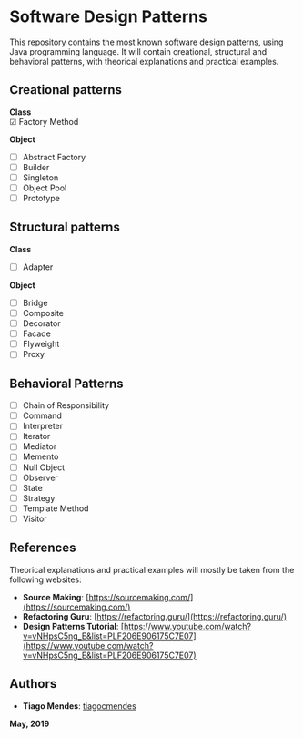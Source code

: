 # Software Design Patterns  

This repository contains the most known software design patterns, using Java programming language. It will contain creational, structural and behavioral patterns, with theorical explanations and practical examples.

## Creational patterns  

**Class**  
&#9745; Factory Method  

**Object**  
* [ ] Abstract Factory  
* [ ] Builder  
* [ ] Singleton  
* [ ] Object Pool  
* [ ] Prototype  

## Structural patterns  

**Class**  
* [ ] Adapter  

**Object**  
* [ ] Bridge  
* [ ] Composite  
* [ ] Decorator  
* [ ] Facade  
* [ ] Flyweight  
* [ ] Proxy  

## Behavioral Patterns  

* [ ] Chain of Responsibility  
* [ ] Command  
* [ ] Interpreter  
* [ ] Iterator  
* [ ] Mediator  
* [ ] Memento  
* [ ] Null Object  
* [ ] Observer  
* [ ] State  
* [ ] Strategy  
* [ ] Template Method  
* [ ] Visitor  

## References  

Theorical explanations and practical examples will mostly be taken from the following websites:  
* **Source Making**: [https://sourcemaking.com/](https://sourcemaking.com/)  
* **Refactoring Guru**: [https://refactoring.guru/](https://refactoring.guru/)  
* **Design Patterns Tutorial**: [https://www.youtube.com/watch?v=vNHpsC5ng_E&list=PLF206E906175C7E07](https://www.youtube.com/watch?v=vNHpsC5ng_E&list=PLF206E906175C7E07)  

## Authors  

* **Tiago Mendes**: [tiagocmendes](https://github.com/tiagocmendes)  

**May, 2019**
